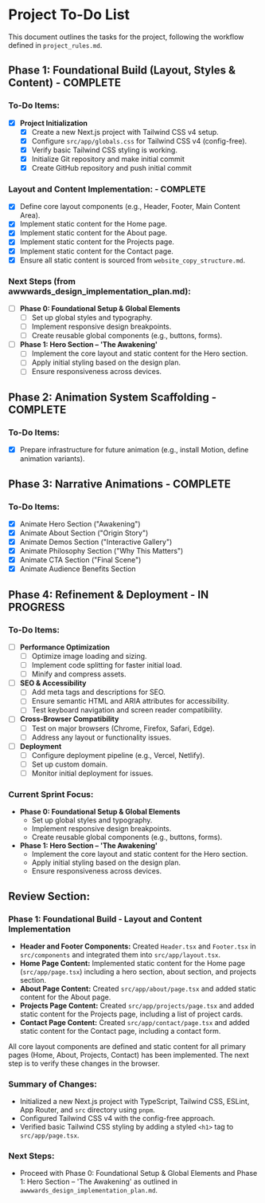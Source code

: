 # Project To-Do List

This document outlines the tasks for the project, following the workflow defined in `project_rules.md`.

## Phase 1: Foundational Build (Layout, Styles & Content) - COMPLETE

### To-Do Items:

- [x] **Project Initialization**
  - [x] Create a new Next.js project with Tailwind CSS v4 setup.
  - [x] Configure `src/app/globals.css` for Tailwind CSS v4 (config-free).
  - [x] Verify basic Tailwind CSS styling is working.
  - [x] Initialize Git repository and make initial commit
  - [x] Create GitHub repository and push initial commit

### Layout and Content Implementation: - COMPLETE
- [x] Define core layout components (e.g., Header, Footer, Main Content Area).
- [x] Implement static content for the Home page.
- [x] Implement static content for the About page.
- [x] Implement static content for the Projects page.
- [x] Implement static content for the Contact page.
- [x] Ensure all static content is sourced from `website_copy_structure.md`.

### Next Steps (from awwwards_design_implementation_plan.md):
- [ ] **Phase 0: Foundational Setup & Global Elements**
  - [ ] Set up global styles and typography.
  - [ ] Implement responsive design breakpoints.
  - [ ] Create reusable global components (e.g., buttons, forms).
- [ ] **Phase 1: Hero Section – 'The Awakening'**
  - [ ] Implement the core layout and static content for the Hero section.
  - [ ] Apply initial styling based on the design plan.
  - [ ] Ensure responsiveness across devices.

## Phase 2: Animation System Scaffolding - COMPLETE

### To-Do Items:
- [x] Prepare infrastructure for future animation (e.g., install Motion, define animation variants).

## Phase 3: Narrative Animations - COMPLETE

### To-Do Items:
- [x] Animate Hero Section ("Awakening")
- [x] Animate About Section ("Origin Story")
- [x] Animate Demos Section ("Interactive Gallery")
- [x] Animate Philosophy Section ("Why This Matters")
- [x] Animate CTA Section ("Final Scene")
- [x] Animate Audience Benefits Section

## Phase 4: Refinement & Deployment - IN PROGRESS

### To-Do Items:
- [ ] **Performance Optimization**
  - [ ] Optimize image loading and sizing.
  - [ ] Implement code splitting for faster initial load.
  - [ ] Minify and compress assets.
- [ ] **SEO & Accessibility**
  - [ ] Add meta tags and descriptions for SEO.
  - [ ] Ensure semantic HTML and ARIA attributes for accessibility.
  - [ ] Test keyboard navigation and screen reader compatibility.
- [ ] **Cross-Browser Compatibility**
  - [ ] Test on major browsers (Chrome, Firefox, Safari, Edge).
  - [ ] Address any layout or functionality issues.
- [ ] **Deployment**
  - [ ] Configure deployment pipeline (e.g., Vercel, Netlify).
  - [ ] Set up custom domain.
  - [ ] Monitor initial deployment for issues.

### Current Sprint Focus:
- **Phase 0: Foundational Setup & Global Elements**
  - Set up global styles and typography.
  - Implement responsive design breakpoints.
  - Create reusable global components (e.g., buttons, forms).
- **Phase 1: Hero Section – 'The Awakening'**
  - Implement the core layout and static content for the Hero section.
  - Apply initial styling based on the design plan.
  - Ensure responsiveness across devices.



## Review Section:

### Phase 1: Foundational Build - Layout and Content Implementation

- **Header and Footer Components:** Created `Header.tsx` and `Footer.tsx` in `src/components` and integrated them into `src/app/layout.tsx`.
- **Home Page Content:** Implemented static content for the Home page (`src/app/page.tsx`) including a hero section, about section, and projects section.
- **About Page Content:** Created `src/app/about/page.tsx` and added static content for the About page.
- **Projects Page Content:** Created `src/app/projects/page.tsx` and added static content for the Projects page, including a list of project cards.
- **Contact Page Content:** Created `src/app/contact/page.tsx` and added static content for the Contact page, including a contact form.

All core layout components are defined and static content for all primary pages (Home, About, Projects, Contact) has been implemented. The next step is to verify these changes in the browser.

### Summary of Changes:
- Initialized a new Next.js project with TypeScript, Tailwind CSS, ESLint, App Router, and `src` directory using `pnpm`.
- Configured Tailwind CSS v4 with the config-free approach.
- Verified basic Tailwind CSS styling by adding a styled `<h1>` tag to `src/app/page.tsx`.

### Next Steps:
- Proceed with Phase 0: Foundational Setup & Global Elements and Phase 1: Hero Section – 'The Awakening' as outlined in `awwwards_design_implementation_plan.md`.